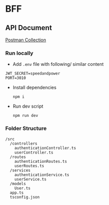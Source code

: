 # BFF

## API Document
[Postman Collection](https://lunar-eclipse-212668.postman.co/workspace/Team-Workspace~005b058f-ebc4-4897-8cae-4e76a39061a3/collection/16807701-8d4cfc75-d0ab-40d9-940b-44bf4a8d2034?action=share&creator=16807701)

### Run locally
- Add `.env` file with following/ similar content
```
JWT_SECRET=speedandpower
PORT=3010
```
- Install dependencies
  ```shell
  npm i
  ```
- Run dev script
  ```shell
  npm run dev
  ```

### Folder Structure

```
/src
  /controllers
    authenticationController.ts
    userController.ts
  /routes
    authenticationRoutes.ts
    userRoutes.ts
  /services
    authenticationService.ts
    userService.ts
  /models
    User.ts
  app.ts
  tsconfig.json
```
